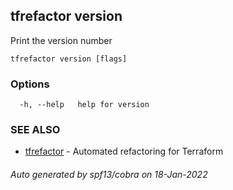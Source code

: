 ## tfrefactor version

Print the version number

```
tfrefactor version [flags]
```

### Options

```
  -h, --help   help for version
```

### SEE ALSO

* [tfrefactor](tfrefactor.md)	 - Automated refactoring for Terraform

###### Auto generated by spf13/cobra on 18-Jan-2022
